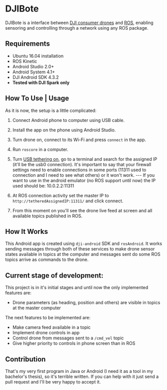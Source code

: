 # DJIBote
DJIBote is a interface between [DJI consumer drones](https://www.dji.com) and [ROS](https://www.ros.org/), enabling sensoring and controlling through a network using any ROS package.

## Requirements
 - Ubuntu 16.04 installation
 - ROS Kinetic 
 - Android Studio 2.0+
 - Android System 4.1+
 - DJI Android SDK 4.3.2
 - **Tested with DJI Spark only**
 

## How To Use | Usage
As it is now, the setup is a little complicated:

1. Connect Android phone to computer using USB cable. 

2. Install the app on the phone using Android Studio.

3. Turn drone on, connect to its Wi-Fi and press ``` connect ``` in the app.

4. Run ``` roscore ``` in a computer.

5. Turn [USB tethering on](https://support.google.com/android/answer/9059108?hl=en), go to a terminal and search for the assigned IP (it'll be the usb0 connection). It's important to say that your firewall settings need to enable connections in some ports (11311 used to connection and I need to see what others) or it won't work. 
   --- If you want to use in the android emulator (no ROS support until now) the IP used should be: 10.0.2.2:11311

6. At ROS connection activity set the master IP to ``` http://tetheredAssignedIP:11311/ ``` and click connect.

7. From this moment on you'll see the drone live feed at screen and all available topics published in ROS.

## How It Works
This Android app is created using ``` dji-android ``` SDK and ``` rosAndroid ```. It works sending messages through both of these services to make drone sensor states available in topics at the computer and messages sent do some ROS topics arrive as commands to the drone.

## Current stage of development:

This project is in it's initial stages and until now the only implemented features are:
* Drone parameters (as heading, position and others) are visible in topics at the master computer

The next features to be implemented are:
* Make camera feed available in a topic
* Implement drone controls in app
* Control drone from messages sent to a ``` /cmd_vel ``` topic
* Give higher priority to controls in phone screen than in ROS

## Contribution

That's my very first program in Java or Android (I need it as a tool in my bachelor's thesis), so it's terrible written. If you can help with it just send a pull request and I'll be very happy to accept it.